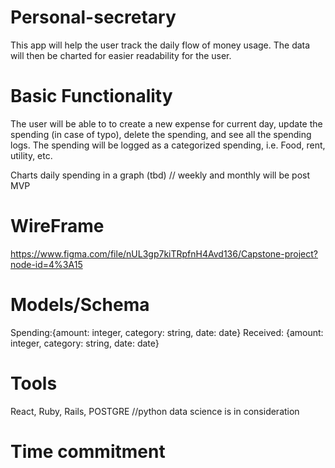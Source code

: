 # Personal-secretary

 This app will help the user track the daily flow of money usage.
 The data will then be charted for easier readability for the user. 
 
 # Basic Functionality
 The user will be able to to create a new expense for current day, update the spending (in case of typo), delete the spending, and see all the spending logs.
 The spending will be logged as a categorized spending, i.e. Food, rent, utility, etc. 
 
 Charts daily spending in a graph (tbd) // weekly and monthly will be post MVP
 
 # WireFrame
 https://www.figma.com/file/nUL3gp7kiTRpfnH4Avd136/Capstone-project?node-id=4%3A15
 
 # Models/Schema
 Spending:{amount: integer, category: string, date: date}
 Received: {amount: integer, category: string, date: date}
 
 # Tools
 React, Ruby, Rails, POSTGRE //python data science is in consideration
 
 # Time commitment
